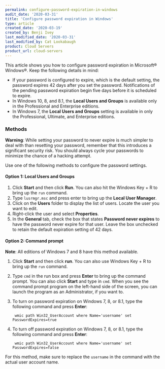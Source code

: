 ```yaml
---
permalink: configure-password-expiration-in-windows
audit_date: '2020-03-31'
title: 'Configure password expiration in Windows'
type: article
created_date: '2020-03-19'
created_by: Benji Ivey
last_modified_date: '2020-03-31'
last_modified_by: Cat Lookabaugh
product: Cloud Servers
product_url: cloud-servers
---
```


This article shows you how to configure password expiration in Microsoft&reg; Windows&reg;.  Keep the following details in mind:

- If your password is configured to expire, which is the default setting, the password expires 42 days after you set the password. Notifications of the pending password expiration begin five days before it is scheduled to expire.
- In Windows 10, 8, and 8.1, the **Local Users and Groups** is available only in the Professional and Enterprise editions.
- In Windows 7, the **Local Users and Groups** setting is available in only the Professional, Ultimate, and Enterprise editions.

### Methods

**Warning**: While setting your password to never expire is much simpler to deal with than resetting your password, remember that this introduces a significant security risk. You should always cycle your passwords to minimize the chance of a hacking attempt.

Use one of the following methods to configure the password settings.

#### Option 1: Local Users and Groups

1. Click **Start** and then click **Run**. You can also hit the Windows Key + R to bring up the `run` command.
2. Type `lusrmgr.msc` and press enter to bring up the **Local User Manager**.
3. Click on the **Users** folder to display the list of users. Locate the user you want to edit.
4. Right-click the user and select **Properties**.
5. In the **General** tab, check the box that states **Password never expires** to have the password never expire for that user. Leave the box unchecked to retain the default expiration setting of 42 days.

#### Option 2: Command prompt

**Note**: All editions of Windows 7 and 8 have this method available.

1. Click **Start** and then click **run**. You can also use Windows Key + R to bring up the `run` command.
2. Type `cmd` in the run box and press **Enter** to bring up the command prompt. You can also click **Start** and type in `cmd`. When you see the command prompt program on the left-hand side of the screen, you can launch the program as an Administrator, if you want to.
3. To turn on password expiration on Windows 7, 8, or 8.1, type the following command and press **Enter**: 

        wmic path Win32_UserAccount where Name='username' set PasswordExpires=true
        
4. To turn off password expiration on Windows 7, 8, or 8.1, type the following command and press **Enter**: 

        wmic path Win32_UserAccount where Name='username' set PasswordExpires=false

For this method, make sure to replace the `username` in the command with the actual user account name.
